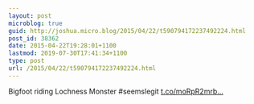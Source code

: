 ```yaml
---
layout: post
microblog: true
guid: http://joshua.micro.blog/2015/04/22/t590794172237492224.html
post_id: 38362
date: 2015-04-22T19:28:01+1100
lastmod: 2019-07-30T17:41:34+1100
type: post
url: /2015/04/22/t590794172237492224.html
---
```

Bigfoot riding Lochness Monster #seemslegit [t.co/moRpR2mrb...](http://t.co/moRpR2mrbf)
